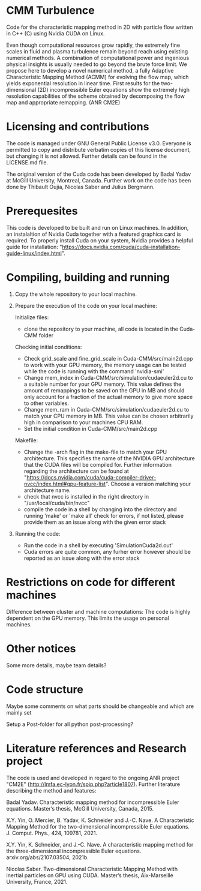 # CMM Turbulence

Code for the characteristic mapping method in 2D with particle flow written in C++ (C) using Nvidia CUDA on Linux.

Even though computational resources grow rapidly, the extremely fine scales in fluid and plasma turbulence remain beyond reach using existing numerical methods. A combination of computational power and ingenious physical insights is usually needed to go beyond the brute force limit. We propose here to develop a novel numerical method, a fully Adaptive Characteristic Mapping Method (ACMM) for evolving the flow map, which yields exponential resolution in linear time. First results for the two-dimensional (2D) incompressible Euler equations show the extremely high resolution capabilities of the scheme obtained by decomposing the flow map and appropriate remapping. (ANR CM2E)

# Licensing and contributions

The code is managed under GNU General Public License v3.0. Everyone is permitted to copy and distribute verbatim copies of this license document, but changing it is not allowed. Further details can be found in the LICENSE.md file.

The original version of the Cuda code has been developed by Badal Yadav at McGill University, Montreal, Canada.
Further work on the code has been done by Thibault Oujia, Nicolas Saber and Julius Bergmann.

# Prerequesites

This code is developed to be built and run on Linux machines. In addition, an instalaltion of Nvidia Cuda together with a featured graphics card is required. To properly install Cuda on your system, Nvidia provides a helpful guide for installation: "https://docs.nvidia.com/cuda/cuda-installation-guide-linux/index.html".

# Compiling, building and running

1) Copy the whole repository to your local machine.
   
2) Prepare the execution of the code on your local machine:
   
   Initialize files:
   - clone the repository to your machine, all code is located in the Cuda-CMM folder

   Checking initial conditions:
   - Check grid_scale and fine_grid_scale in Cuda-CMM/src/main2d.cpp to work with your GPU memory, the memory usage can be tested while the code is running with the command 'nvidia-smi'
   - Change mem_index in Cuda-CMM/src/simulation/cudaeuler2d.cu to a suitable number for your GPU memory. This value defines the amount of remappings to be saved on the GPU in MB and should only account for a fraction of the actual memory to give more space to other variables.
   - Change mem_ram in Cuda-CMM/src/simulation/cudaeuler2d.cu to match your CPU memory in MB. This value can be chosen arbitrarily high in comparison to your machines CPU RAM.
   - Set the initial condition in Cuda-CMM/src/main2d.cpp

   Makefile:
   - Change the -arch flag in the make-file to match your GPU architecture. This specifies the name of the NVIDIA GPU architecture that the CUDA files will be compiled for. Further information regarding the architecture can be found at "https://docs.nvidia.com/cuda/cuda-compiler-driver-nvcc/index.html#gpu-feature-list". Choose a version matching your architecture name.
   - check that nvcc is installed in the right directory in "/usr/local/cuda/bin/nvcc"
   - compile the code in a shell by changing into the directory and running 'make' or 'make all'
     check for errors, if not listed, please provide them as an issue along with the given error stack
   
3) Running the code:
   - Run the code in a shell by executing 'SimulationCuda2d.out'
   - Cuda errors are quite common, any furher error however should be reported as an issue along with the error stack

# Restrictions on code for different machines

Difference between cluster and machine computations:
The code is highly dependent on the GPU memory. This limits the usage on personal machines.

# Other notices

Some more details, maybe team details?

# Code structure

Maybe some comments on what parts should be changeable and which are mainly set

Setup a Post-folder for all python post-processing?

# Literature references and Research project

The code is used and developed in regard to the ongoing ANR project "CM2E" (http://lmfa.ec-lyon.fr/spip.php?article1807).
Further literature describing the method and features:

Badal Yadav.
Characteristic mapping method for incompressible Euler equations.
Master’s thesis, McGill University, Canada, 2015.

X.Y. Yin, O. Mercier, B. Yadav, K. Schneider and J.-C. Nave. 
A Characteristic Mapping Method for the two-dimensional incompressible Euler equations. 
J. Comput. Phys., 424, 109781, 2021.

X.Y. Yin, K. Schneider, and J.-C. Nave.
A characteristic mapping method for the three-dimensional incompressible Euler equations.
arxiv.org/abs/2107.03504, 2021b.

Nicolas Saber.
Two-dimensional Characteristic Mapping Method with inertial particles on GPU using CUDA.
Master’s thesis, Aix-Marseille University, France, 2021.
